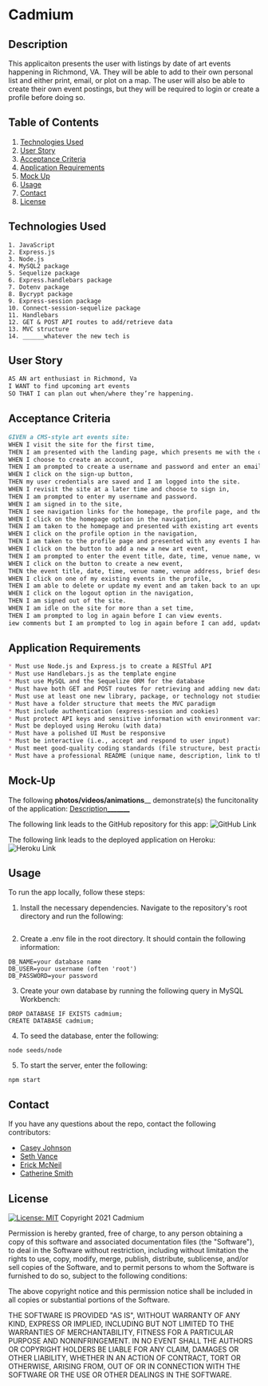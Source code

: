 # Cadmium


## Description

This applicaiton presents the user with listings by date of art events happening in Richmond, VA. They will be able to add to their own personal list and either print, email, or plot on a map. The user will also be able to create their own event postings, but they will be required to login or create a profile before doing so.


## Table of Contents
1. [Technologies Used](#Technologies-Used)
2. [User Story](#User-Story)
3. [Acceptance Criteria](#Acceptance-Criteria)
4. [Application Requirements](#Application-Requirements)
5. [Mock Up](#Mock-Up)
6. [Usage](#Usage)
7. [Contact](#Contact)
8. [License](#License)


## Technologies Used
```
1. JavaScript
2. Express.js
3. Node.js
4. MySQL2 package
5. Sequelize package
6. Express.handlebars package
7. Dotenv package
8. Bycrypt package
9. Express-session package
10. Connect-session-sequelize package
11. Handlebars
12. GET & POST API routes to add/retrieve data
13. MVC structure
14. ______whatever the new tech is
```

## User Story

```md
AS AN art enthusiast in Richmond, Va 
I WANT to find upcoming art events 
SO THAT I can plan out when/where they’re happening.
```

## Acceptance Criteria

```md
GIVEN a CMS-style art events site:
WHEN I visit the site for the first time,
THEN I am presented with the landing page, which presents me with the options to login or create an account.
WHEN I choose to create an account,
THEN I am prompted to create a username and password and enter an email address.
WHEN I click on the sign-up button,
THEN my user credentials are saved and I am logged into the site.
WHEN I revisit the site at a later time and choose to sign in,
THEN I am prompted to enter my username and password.
WHEN I am signed in to the site,
THEN I see navigation links for the homepage, the profile page, and the option to log out.
WHEN I click on the homepage option in the navigation,
THEN I am taken to the homepage and presented with existing art events that include the event title, date, time, venue name, venue address, brief description, and potentially an image related to the specific event.
WHEN I click on the profile option in the navigation,
THEN I am taken to the profile page and presented with any events I have already saved and the option to add a new event.
WHEN I click on the button to add a new a new art event,
THEN I am prompted to enter the event title, date, time, venue name, venue address, brief description, and an image link related to the specific event (if I have one).
WHEN I click on the button to create a new event,
THEN the event title, date, time, venue name, venue address, brief description, and an image link related to the specific event (if I have one) are saved and I am taken back to an updated profile with my new event.
WHEN I click on one of my existing events in the profile,
THEN I am able to delete or update my event and am taken back to an updated profile.
WHEN I click on the logout option in the navigation,
THEN I am signed out of the site.
WHEN I am idle on the site for more than a set time,
THEN I am prompted to log in again before I can view events.
iew comments but I am prompted to log in again before I can add, update, or delete comments
```

## Application Requirements
```md
* Must use Node.js and Express.js to create a RESTful API
* Must use Handlebars.js as the template engine
* Must use MySQL and the Sequelize ORM for the database
* Must have both GET and POST routes for retrieving and adding new data
* Must use at least one new library, package, or technology not studied in class
* Must have a folder structure that meets the MVC paradigm
* Must include authentication (express-session and cookies)
* Must protect API keys and sensitive information with environment variables
* Must be deployed using Heroku (with data)
* Must have a polished UI Must be responsive
* Must be interactive (i.e., accept and respond to user input)
* Must meet good-quality coding standards (file structure, best practices, etc.)
* Must have a professional README (unique name, description, link to the deployed app)
```

## Mock-Up
The following __photos/videos/animations____ demonstrate(s) the funcitonality of the application: [Description_______](link______)

The following link leads to the GitHub repository for this app:
![GitHub Link](https://github.com/johnsoncm/cadmium)

The following link leads to the deployed application on Heroku:
![Heroku Link](_____________)

## Usage
To run the app locally, follow these steps:
1. Install the necessary dependencies. Navigate to the repository's root directory and run the following: 
```npm install
```
2. Create a .env file in the root directory. It should contain the following information:
```
DB_NAME=your database name
DB_USER=your username (often 'root')
DB_PASSWORD=your password
```
3. Create your own database by running the following query in MySQL Workbench:
```
DROP DATABASE IF EXISTS cadmium;
CREATE DATABASE cadmium;
```
4. To seed the database, enter the following:
```
node seeds/node
```
5. To start the server, enter the following:
```
npm start
```

## Contact
If you have any questions about the repo, contact the following contributors:
* [Casey Johnson](https://github.com/johnsoncm)
* [Seth Vance](https://github.com/sethvance26)
* [Erick McNeil](https://github.com/ErickMcNeil)
* [Catherine Smith](https://github.com/crsmith01)


## License
  [![License: MIT](https://img.shields.io/badge/License-MIT-yellow.svg)](https://opensource.org/licenses/MIT)
Copyright 2021 Cadmium

Permission is hereby granted, free of charge, to any person obtaining a copy of this software and associated documentation files (the "Software"), to deal in the Software without restriction, including without limitation the rights to use, copy, modify, merge, publish, distribute, sublicense, and/or sell copies of the Software, and to permit persons to whom the Software is furnished to do so, subject to the following conditions:

The above copyright notice and this permission notice shall be included in all copies or substantial portions of the Software.

THE SOFTWARE IS PROVIDED "AS IS", WITHOUT WARRANTY OF ANY KIND, EXPRESS OR IMPLIED, INCLUDING BUT NOT LIMITED TO THE WARRANTIES OF MERCHANTABILITY, FITNESS FOR A PARTICULAR PURPOSE AND NONINFRINGEMENT. IN NO EVENT SHALL THE AUTHORS OR COPYRIGHT HOLDERS BE LIABLE FOR ANY CLAIM, DAMAGES OR OTHER LIABILITY, WHETHER IN AN ACTION OF CONTRACT, TORT OR OTHERWISE, ARISING FROM, OUT OF OR IN CONNECTION WITH THE SOFTWARE OR THE USE OR OTHER DEALINGS IN THE SOFTWARE.
